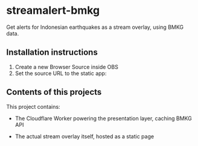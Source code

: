 # streamalert-bmkg

Get alerts for Indonesian earthquakes as a stream overlay, using BMKG data.

## Installation instructions

1. Create a new Browser Source inside OBS
2. Set the source URL to the static app: <URL>

## Contents of this projects

This project contains:

* The Cloudflare Worker powering the presentation layer, caching BMKG API

* The actual stream overlay itself, hosted as a static page
